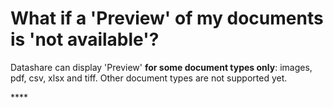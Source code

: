 # What if a 'Preview' of my documents is 'not available'?

Datashare can display 'Preview' **for some document types only**: images, pdf, csv, xlsx and tiff. Other document types are not supported yet.



\*\*\*\*

